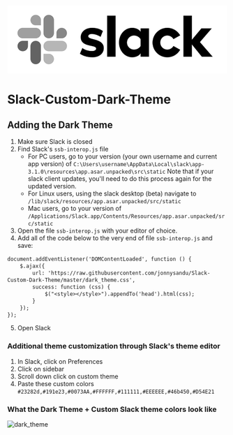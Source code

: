 ![logo](https://github.com/jonnysandu/Slack-Custom-Dark-Theme/blob/master/slack-logo-bw.png)

# Slack-Custom-Dark-Theme

## Adding the Dark Theme

1) Make sure Slack is closed
2) Find Slack's `ssb-interop.js` file
    * For PC users, go to your version (your own username and current app version) of 
`C:\Users\username\AppData\Local\slack\app-3.1.0\resources\app.asar.unpacked\src\static`
Note that if your slack client updates, you'll need to do this process again for the updated version.
    * For Linux users, using the slack desktop (beta) navigate to `/lib/slack/resources/app.asar.unpacked/src/static`
    * Mac users, go to your version of 
`/Applications/Slack.app/Contents/Resources/app.asar.unpacked/src/static`
3) Open the file `ssb-interop.js` with your editor of choice.
4) Add all of the code below to the very end of file `ssb-interop.js` and save:
```
document.addEventListener('DOMContentLoaded', function () {
    $.ajax({
        url: 'https://raw.githubusercontent.com/jonnysandu/Slack-Custom-Dark-Theme/master/dark_theme.css',
        success: function (css) {
            $("<style></style>").appendTo('head').html(css);
        }
    });
});
```
5) Open Slack

### Additional theme customization through Slack's theme editor

1) In Slack, click on Preferences
2) Click on sidebar
3) Scroll down click on custom theme
4) Paste these custom colors
`#23282d,#191e23,#0073AA,#FFFFFF,#111111,#EEEEEE,#46b450,#D54E21`


### What the Dark Theme + Custom Slack theme colors look like
![dark_theme]()
